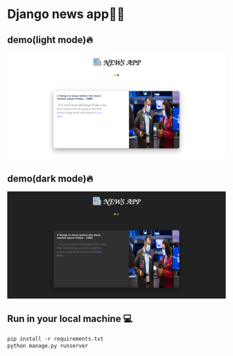 # Django news app✌🏻
## demo(light mode)🔥
![light mode](./demo/light.png)
## demo(dark mode)🔥
![dark mode](./demo/dark.png)

## Run in your local machine 💻
```
pip install -r requirements.txt
python manage.py runserver
```